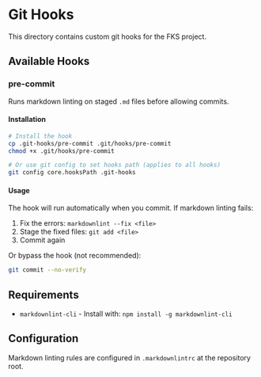 # Git Hooks

This directory contains custom git hooks for the FKS project.

## Available Hooks

### pre-commit

Runs markdown linting on staged `.md` files before allowing commits.

#### Installation

```bash
# Install the hook
cp .git-hooks/pre-commit .git/hooks/pre-commit
chmod +x .git/hooks/pre-commit

# Or use git config to set hooks path (applies to all hooks)
git config core.hooksPath .git-hooks
```

#### Usage

The hook will run automatically when you commit. If markdown linting fails:

1. Fix the errors: `markdownlint --fix <file>`
2. Stage the fixed files: `git add <file>`
3. Commit again

Or bypass the hook (not recommended):

```bash
git commit --no-verify
```

## Requirements

- `markdownlint-cli` - Install with: `npm install -g markdownlint-cli`

## Configuration

Markdown linting rules are configured in `.markdownlintrc` at the repository root.
